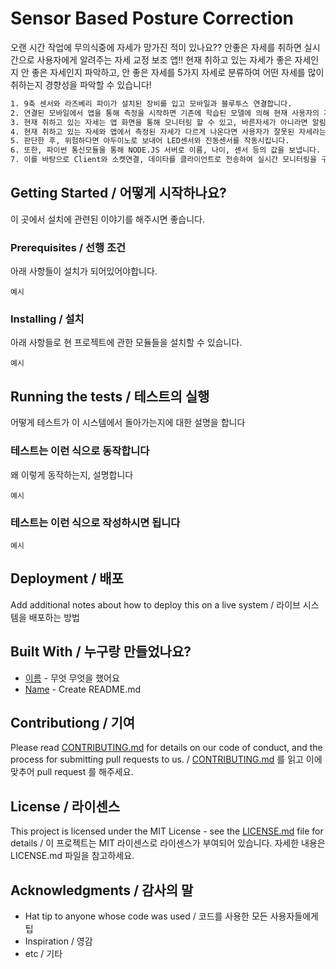 # Sensor Based Posture Correction



오랜 시간 작업에 무의식중에 자세가 망가진 적이 있나요??
안좋은 자세를 취하면 실시간으로 사용자에게 알려주는 자세 교정 보조 앱!!
현재 취하고 있는 자세가 좋은 자세인지 안 좋은 자세인지 파악하고, 안 좋은 자세를 5가지 자세로 분류하여 어떤 자세를 많이 취하는지 경향성을 파악할 수 있습니다!

``` bash 
1. 9축 센서와 라즈베리 파이가 설치된 장비를 입고 모바일과 블루투스 연결합니다. 
2. 연결된 모바일에서 앱을 통해 측정을 시작하면 기존에 학습된 모델에 의해 현재 사용자의 자세를 측정하기 시작합니다.
3. 현재 취하고 있는 자세는 앱 화면을 통해 모니터링 할 수 있고, 바른자세가 아니라면 알림을 줍니다.
4. 현재 취하고 있는 자세와 앱에서 측정된 자세가 다르게 나온다면 사용자가 잘못된 자세라는 피드백을 줄 수 있고, 그 자세 데이터(9축 센서 값)는 학습에 재사용 되어야합니다.(미구현)
5. 판단한 후, 위험하다면 아두이노로 보내어 LED센서와 진동센서를 작동시킵니다. 
6. 또한, 파이썬 통신모듈을 통해 NODE.JS 서버로 이름, 나이, 센서 등의 값을 보냅니다. 
7. 이를 바탕으로 Client와 소켓연결, 데이타를 클라이언트로 전송하여 실시간 모니터링을 구현합니다.
```

## Getting Started / 어떻게 시작하나요?

이 곳에서 설치에 관련된 이야기를 해주시면 좋습니다.

### Prerequisites / 선행 조건

아래 사항들이 설치가 되어있어야합니다.

```
예시
```

### Installing / 설치

아래 사항들로 현 프로젝트에 관한 모듈들을 설치할 수 있습니다.

```
예시
```

## Running the tests / 테스트의 실행

어떻게 테스트가 이 시스템에서 돌아가는지에 대한 설명을 합니다

### 테스트는 이런 식으로 동작합니다

왜 이렇게 동작하는지, 설명합니다

```
예시
```

### 테스트는 이런 식으로 작성하시면 됩니다

```
예시
```

## Deployment / 배포

Add additional notes about how to deploy this on a live system / 라이브 시스템을 배포하는 방법

## Built With / 누구랑 만들었나요?

* [이름](링크) - 무엇 무엇을 했어요
* [Name](Link) - Create README.md

## Contributiong / 기여

Please read [CONTRIBUTING.md](https://gist.github.com/PurpleBooth/b24679402957c63ec426) for details on our code of conduct, and the process for submitting pull requests to us. / [CONTRIBUTING.md](https://gist.github.com/PurpleBooth/b24679402957c63ec426) 를 읽고 이에 맞추어 pull request 를 해주세요.

## License / 라이센스

This project is licensed under the MIT License - see the [LICENSE.md](https://gist.github.com/PurpleBooth/LICENSE.md) file for details / 이 프로젝트는 MIT 라이센스로 라이센스가 부여되어 있습니다. 자세한 내용은 LICENSE.md 파일을 참고하세요.

## Acknowledgments / 감사의 말

* Hat tip to anyone whose code was used / 코드를 사용한 모든 사용자들에게 팁
* Inspiration / 영감
* etc / 기타
